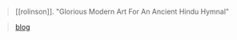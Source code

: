 > [[rolinson]]. "Glorious Modern Art For An Ancient Hindu Hymnal"

> [blog](https://aryaakasha.com/2020/01/16/glorious-modern-art-for-an-ancient-hindu-hymnal/)